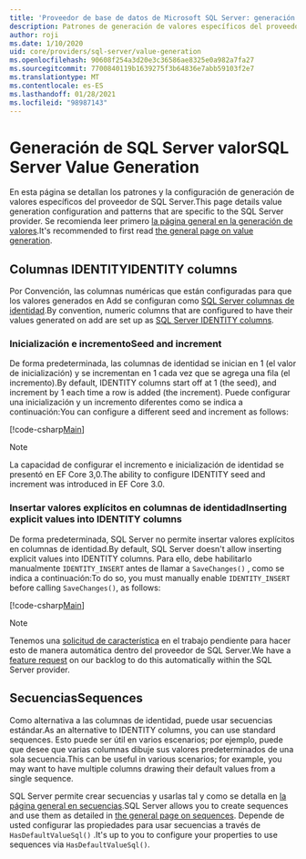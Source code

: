 ```yaml
---
title: 'Proveedor de base de datos de Microsoft SQL Server: generación de valores-EF Core'
description: Patrones de generación de valores específicos del proveedor de bases de datos de SQL Server Entity Framework Core
author: roji
ms.date: 1/10/2020
uid: core/providers/sql-server/value-generation
ms.openlocfilehash: 90608f254a3d20e3c36586ae8325e0a982a7fa27
ms.sourcegitcommit: 7700840119b1639275f3b64836e7abb59103f2e7
ms.translationtype: MT
ms.contentlocale: es-ES
ms.lasthandoff: 01/28/2021
ms.locfileid: "98987143"
---
```

# <a name="sql-server-value-generation"></a><span data-ttu-id="a70e8-103">Generación de SQL Server valor</span><span class="sxs-lookup"><span data-stu-id="a70e8-103">SQL Server Value Generation</span></span>

<span data-ttu-id="a70e8-104">En esta página se detallan los patrones y la configuración de generación de valores específicos del proveedor de SQL Server.</span><span class="sxs-lookup"><span data-stu-id="a70e8-104">This page details value generation configuration  and patterns that are specific to the SQL Server provider.</span></span> <span data-ttu-id="a70e8-105">Se recomienda leer primero [la página general en la generación de valores](xref:core/modeling/generated-properties).</span><span class="sxs-lookup"><span data-stu-id="a70e8-105">It's recommended to first read [the general page on value generation](xref:core/modeling/generated-properties).</span></span>

## <a name="identity-columns"></a><span data-ttu-id="a70e8-106">Columnas IDENTITY</span><span class="sxs-lookup"><span data-stu-id="a70e8-106">IDENTITY columns</span></span>

<span data-ttu-id="a70e8-107">Por Convención, las columnas numéricas que están configuradas para que los valores generados en Add se configuran como [SQL Server columnas de identidad](https://docs.microsoft.com/sql/t-sql/statements/create-table-transact-sql-identity-property).</span><span class="sxs-lookup"><span data-stu-id="a70e8-107">By convention, numeric columns that are configured to have their values generated on add are set up as [SQL Server IDENTITY columns](https://docs.microsoft.com/sql/t-sql/statements/create-table-transact-sql-identity-property).</span></span>

### <a name="seed-and-increment"></a><span data-ttu-id="a70e8-108">Inicialización e incremento</span><span class="sxs-lookup"><span data-stu-id="a70e8-108">Seed and increment</span></span>

<span data-ttu-id="a70e8-109">De forma predeterminada, las columnas de identidad se inician en 1 (el valor de inicialización) y se incrementan en 1 cada vez que se agrega una fila (el incremento).</span><span class="sxs-lookup"><span data-stu-id="a70e8-109">By default, IDENTITY columns start off at 1 (the seed), and increment by 1 each time a row is added (the increment).</span></span> <span data-ttu-id="a70e8-110">Puede configurar una inicialización y un incremento diferentes como se indica a continuación:</span><span class="sxs-lookup"><span data-stu-id="a70e8-110">You can configure a different seed and increment as follows:</span></span>

[!code-csharp[Main](../../../../samples/core/SqlServer/ValueGeneration/IdentityOptionsContext.cs?name=IdentityOptions&highlight=5)]

> [!NOTE]
> <span data-ttu-id="a70e8-111">La capacidad de configurar el incremento e inicialización de identidad se presentó en EF Core 3,0.</span><span class="sxs-lookup"><span data-stu-id="a70e8-111">The ability to configure IDENTITY seed and increment was introduced in EF Core 3.0.</span></span>

### <a name="inserting-explicit-values-into-identity-columns"></a><span data-ttu-id="a70e8-112">Insertar valores explícitos en columnas de identidad</span><span class="sxs-lookup"><span data-stu-id="a70e8-112">Inserting explicit values into IDENTITY columns</span></span>

<span data-ttu-id="a70e8-113">De forma predeterminada, SQL Server no permite insertar valores explícitos en columnas de identidad.</span><span class="sxs-lookup"><span data-stu-id="a70e8-113">By default, SQL Server doesn't allow inserting explicit values into IDENTITY columns.</span></span> <span data-ttu-id="a70e8-114">Para ello, debe habilitarlo manualmente `IDENTITY_INSERT` antes de llamar a `SaveChanges()` , como se indica a continuación:</span><span class="sxs-lookup"><span data-stu-id="a70e8-114">To do so, you must manually enable `IDENTITY_INSERT` before calling `SaveChanges()`, as follows:</span></span>

[!code-csharp[Main](../../../../samples/core/SqlServer/ValueGeneration/ExplicitIdentityValues.cs?name=ExplicitIdentityValues)]

> [!NOTE]
> <span data-ttu-id="a70e8-115">Tenemos una [solicitud de característica](https://github.com/aspnet/EntityFramework/issues/703) en el trabajo pendiente para hacer esto de manera automática dentro del proveedor de SQL Server.</span><span class="sxs-lookup"><span data-stu-id="a70e8-115">We have a [feature request](https://github.com/aspnet/EntityFramework/issues/703) on our backlog to do this automatically within the SQL Server provider.</span></span>

## <a name="sequences"></a><span data-ttu-id="a70e8-116">Secuencias</span><span class="sxs-lookup"><span data-stu-id="a70e8-116">Sequences</span></span>

<span data-ttu-id="a70e8-117">Como alternativa a las columnas de identidad, puede usar secuencias estándar.</span><span class="sxs-lookup"><span data-stu-id="a70e8-117">As an alternative to IDENTITY columns, you can use standard sequences.</span></span> <span data-ttu-id="a70e8-118">Esto puede ser útil en varios escenarios; por ejemplo, puede que desee que varias columnas dibuje sus valores predeterminados de una sola secuencia.</span><span class="sxs-lookup"><span data-stu-id="a70e8-118">This can be useful in various scenarios; for example, you may want to have multiple columns drawing their default values from a single sequence.</span></span>

<span data-ttu-id="a70e8-119">SQL Server permite crear secuencias y usarlas tal y como se detalla en [la página general en secuencias](xref:core/modeling/sequences).</span><span class="sxs-lookup"><span data-stu-id="a70e8-119">SQL Server allows you to create sequences and use them as detailed in [the general page on sequences](xref:core/modeling/sequences).</span></span> <span data-ttu-id="a70e8-120">Depende de usted configurar las propiedades para usar secuencias a través de `HasDefaultValueSql()` .</span><span class="sxs-lookup"><span data-stu-id="a70e8-120">It's up to you to configure your properties to use sequences via `HasDefaultValueSql()`.</span></span>

